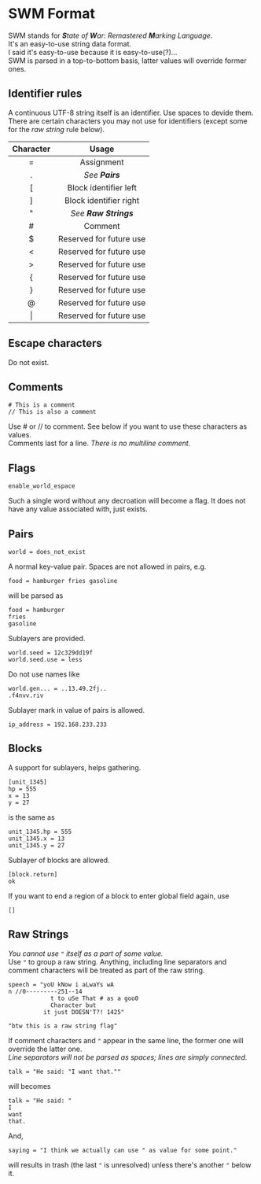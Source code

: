 # SWM Format

SWM stands for _**S**tate of **W**ar: Remastered **M**arking Language_.  
It's an easy-to-use string data format.  
I said it's easy-to-use because it is easy-to-use(?)...  
SWM is parsed in a top-to-bottom basis, latter values will override former ones.

## Identifier rules

A continuous UTF-8 string itself is an identifier. Use spaces to devide them.  
There are certain characters you may not use for identifiers (except some for the _raw string_ rule below).

|Character|Usage|
|:-:|:-:|
|=|Assignment|
|.|_See **Pairs**_|
|[|Block identifier left|
|]|Block identifier right|
|"|_See **Raw Strings**_|
|#|Comment|
|$|Reserved for future use|
|<|Reserved for future use|
|>|Reserved for future use|
|{|Reserved for future use|
|}|Reserved for future use|
|@|Reserved for future use|
|&#124;|Reserved for future use|

## Escape characters

Do not exist.

## Comments

    # This is a comment
    // This is also a comment

Use # or // to comment. See below if you want to use these characters as values.  
Comments last for a line. _There is no multiline comment._

## Flags

    enable_world_espace

Such a single word without any decroation will become a flag. It does not have any value
associated with, just exists.

## Pairs

    world = does_not_exist

A normal key-value pair. Spaces are not allowed in pairs, e.g.

    food = hamburger fries gasoline

will be parsed as

    food = hamburger
    fries
    gasoline

Sublayers are provided.

    world.seed = 12c329dd19f
    world.seed.use = less

Do not use names like

    world.gen... = ..13.49.2fj..
    .f4nvv.riv

Sublayer mark in value of pairs is allowed.

    ip_address = 192.168.233.233

## Blocks

A support for sublayers, helps gathering.

    [unit_1345]
    hp = 555
    x = 13
    y = 27

is the same as

    unit_1345.hp = 555
    unit_1345.x = 13
    unit_1345.y = 27

Sublayer of blocks are allowed.

    [block.return]
    ok

If you want to end a region of a block to enter global field again, use

    []

## Raw Strings

_You cannot use `"` itself as a part of some value._  
Use `"` to group a raw string. Anything, including line separators and comment characters will be
treated as part of the raw string.

    speech = "yoU kNow i aLwaYs wA
    n //0---------251--14
                t to uSe That # as a goo0
                Character but
              it just DOESN'T?! 1425"

    "btw this is a raw string flag"

If comment characters and `"` appear in the same line, the former one will override the latter one.  
_Line separators will not be parsed as spaces; lines are simply connected._

    talk = "He said: "I want that.""

will becomes

    talk = "He said: "
    I
    want
    that.

And,

    saying = "I think we actually can use " as value for some point."

will results in trash (the last `"` is unresolved) unless there's another `"` below it.
